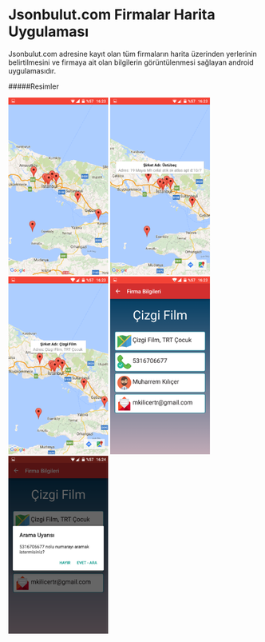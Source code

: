 # Jsonbulut.com Firmalar Harita Uygulaması
Jsonbulut.com adresine kayıt olan tüm firmaların harita üzerinden yerlerinin belirtilmesini ve firmaya ait olan bilgilerin görüntülenmesi sağlayan android uygulamasıdır.

#####Resimler

<img src="https://github.com/muharremKilicer/firmalarHaritaApp/blob/master/images/harita1.png" width="200"/>
<img src="https://github.com/muharremKilicer/firmalarHaritaApp/blob/master/images/harita2.png" width="200"/>
<img src="https://github.com/muharremKilicer/firmalarHaritaApp/blob/master/images/harita3.png" width="200"/>
<img src="https://github.com/muharremKilicer/firmalarHaritaApp/blob/master/images/bilgiler1.png" width="200"/>
<img src="https://github.com/muharremKilicer/firmalarHaritaApp/blob/master/images/arama.png" width="200"/>
